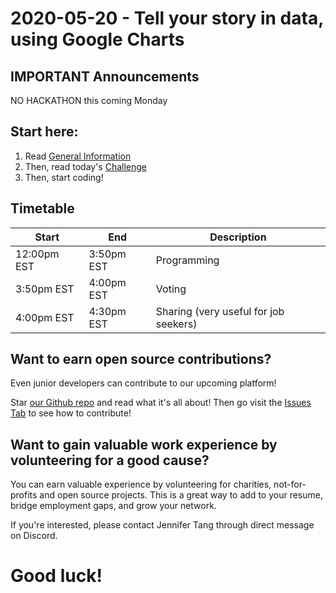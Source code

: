 # 2020-05-20 - Tell your story in data, using Google Charts

## IMPORTANT Announcements

NO HACKATHON this coming Monday

## Start here:

1. Read [General Information](./General%20Information.md) 
2. Then, read today's [Challenge](./Challenge.md)
3. Then, start coding!

## Timetable

| Start | End  | Description |
|-------|------|-------------|
| 12:00pm EST  | 3:50pm EST | Programming |
| 3:50pm EST  | 4:00pm EST | Voting |
| 4:00pm EST  | 4:30pm EST | Sharing (very useful for job seekers) |

## Want to earn open source contributions?

Even junior developers can contribute to our upcoming platform! 

Star [our Github repo](https://github.com/Mintbean/MintbeanPlatform) and read what it's all about! Then go visit the [Issues Tab](https://github.com/MintbeanHackathons/MintbeanPlatform/issues) to see how to contribute!

## Want to gain valuable work experience by volunteering for a good cause?

You can earn valuable experience by volunteering for charities, not-for-profits and open source projects. This is a great way to add to your resume, bridge employment gaps, and grow your network.

If you're interested, please contact Jennifer Tang through direct message on Discord.

# Good luck!
